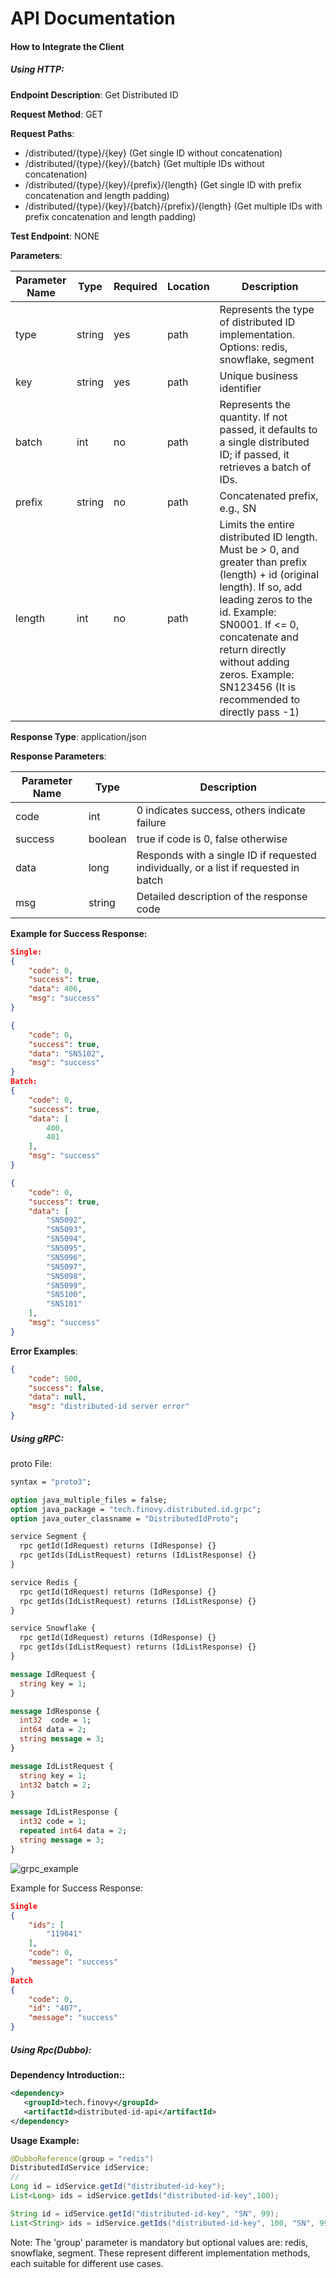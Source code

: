# API Documentation

#### How to Integrate the Client

##### Using HTTP:

**Endpoint Description**: Get Distributed ID

**Request Method**: GET

**Request Paths**:

- /distributed/{type}/{key}  (Get single ID without concatenation)
- /distributed/{type}/{key}/{batch} (Get multiple IDs without concatenation)
- /distributed/{type}/{key}/{prefix}/{length} (Get single ID with prefix concatenation and length padding)
- /distributed/{type}/{key}/{batch}/{prefix}/{length}  (Get multiple IDs with prefix concatenation and length padding)

**Test Endpoint**: NONE

**Parameters**:

| Parameter Name | Type   | Required | Location | Description                                  |
| -------------- | ------ | -------- | -------- | -------------------------------------------- |
| type           | string | yes      | path     | Represents the type of distributed ID implementation. Options: redis, snowflake, segment |
| key            | string | yes      | path     | Unique business identifier                    |
| batch          | int    | no       | path     | Represents the quantity. If not passed, it defaults to a single distributed ID; if passed, it retrieves a batch of IDs. |
| prefix         | string | no       | path     | Concatenated prefix, e.g., SN                 |
| length         | int    | no       | path     | Limits the entire distributed ID length. Must be > 0, and greater than prefix (length) + id (original length). If so, add leading zeros to the id. Example: SN0001. If <= 0, concatenate and return directly without adding zeros. Example: SN123456 (It is recommended to directly pass -1) |

**Response Type**: application/json

**Response Parameters**:

| Parameter Name | Type   | Description                            |
| -------------- | ------ | -------------------------------------- |
| code           | int    | 0 indicates success, others indicate failure |
| success        | boolean| true if code is 0, false otherwise     |
| data           | long   | Responds with a single ID if requested individually, or a list if requested in batch |
| msg            | string | Detailed description of the response code |

**Example for Success Response:**

```JSON
Single:
{
    "code": 0,
    "success": true,
    "data": 406,
    "msg": "success"
}

{
    "code": 0,
    "success": true,
    "data": "SN5102",
    "msg": "success"
}
Batch:
{
    "code": 0,
    "success": true,
    "data": [
        400,
        401
    ],
    "msg": "success"
}

{
    "code": 0,
    "success": true,
    "data": [
        "SN5092",
        "SN5093",
        "SN5094",
        "SN5095",
        "SN5096",
        "SN5097",
        "SN5098",
        "SN5099",
        "SN5100",
        "SN5101"
    ],
    "msg": "success"
}
```

**Error Examples**:

```JSON
{
    "code": 500,
    "success": false,
    "data": null,
    "msg": "distributed-id server error"
}
```

##### Using gRPC:

proto File:

```ProtoBuf
syntax = "proto3";

option java_multiple_files = false;
option java_package = "tech.finovy.distributed.id.grpc";
option java_outer_classname = "DistributedIdProto";

service Segment {
  rpc getId(IdRequest) returns (IdResponse) {}
  rpc getIds(IdListRequest) returns (IdListResponse) {}
}

service Redis {
  rpc getId(IdRequest) returns (IdResponse) {}
  rpc getIds(IdListRequest) returns (IdListResponse) {}
}

service Snowflake {
  rpc getId(IdRequest) returns (IdResponse) {}
  rpc getIds(IdListRequest) returns (IdListResponse) {}
}

message IdRequest {
  string key = 1;
}

message IdResponse {
  int32  code = 1;
  int64 data = 2;
  string message = 3;
}

message IdListRequest {
  string key = 1;
  int32 batch = 2;
}

message IdListResponse {
  int32 code = 1;
  repeated int64 data = 2;
  string message = 3;
}
```
![grpc_example](../image/grpc_example.png)

Example for Success Response:

```JSON
Single
{
    "ids": [
        "119041"
    ],
    "code": 0,
    "message": "success"
}
Batch
{
    "code": 0,
    "id": "407",
    "message": "success"
}
```

##### Using Rpc(Dubbo):

**Dependency Introduction::**
```XML
<dependency>
   <groupId>tech.finovy</groupId>
   <artifactId>distributed-id-api</artifactId>
</dependency>
```

**Usage Example:**

```Java
@DubboReference(group = "redis")
DistributedIdService idService;
//
Long id = idService.getId("distributed-id-key");
List<Long> ids = idService.getIds("distributed-id-key",100);

String id = idService.getId("distributed-id-key", "SN", 99);
List<String> ids = idService.getIds("distributed-id-key", 100, "SN", 99);
```

Note: The 'group' parameter is mandatory but optional values are: redis, snowflake, segment. These represent different implementation methods, each suitable for different use cases.

